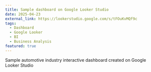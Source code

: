 ```yaml
---
title: Sample dashboard on Google Looker Studio
date: 2025-04-23
external_link: https://lookerstudio.google.com/s/tFOuKvMQf9c
tags:
  - Dashboard
  - Google Looker
  - BI
  - Business Analysis
featured: true
---
```


Sample automotive industry interactive dashboard created on Google Looker Studio

<!--more-->

